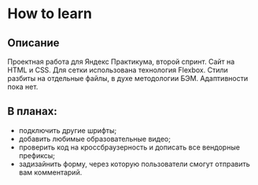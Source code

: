 # How to learn

## Описание

Проектная работа для Яндекс Практикума, второй спринт.
Сайт на HTML и CSS. Для сетки использована технология Flexbox.
Стили разбиты на отдельные файлы, в духе методологии БЭМ.
Адаптивности пока нет.

## В планах:

* подключить другие шрифты;
* добавить любимые образовательные видео;
* проверить код на кроссбраузерность и дописать все вендорные префиксы;
* задизайнить форму, через которую пользователи смогут отправить вам комментарий.
